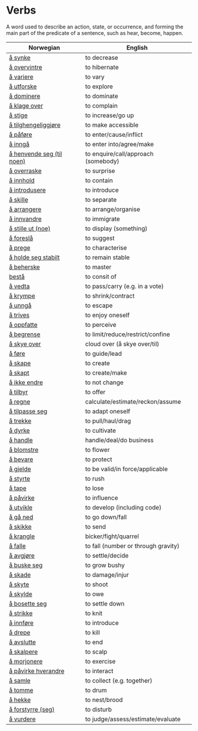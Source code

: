 # Verbs

A word used to describe an action, state, or occurrence, and forming the main part of the predicate of a sentence, such as hear, become, happen.

| Norwegian | English |
| --- | --- |
| [å synke](https://www.ordnett.no/search?language=no&phrase=å%20synke) | to decrease |
| [å overvintre](https://www.ordnett.no/search?language=no&phrase=å%20overvintre) | to hibernate |
| [å variere](https://www.ordnett.no/search?language=no&phrase=å%20variere) | to vary |
| [å utforske](https://www.ordnett.no/search?language=no&phrase=å%20utforske) | to explore |
| [å dominere](https://www.ordnett.no/search?language=no&phrase=å%20dominere) | to dominate |
| [å klage over](https://www.ordnett.no/search?language=no&phrase=å%20klage%20over) | to complain |
| [å stige](https://www.ordnett.no/search?language=no&phrase=å%20stige) | to increase/go up |
| [å tilghengeliggjøre](https://www.ordnett.no/search?language=no&phrase=å%20tilghengeliggjøre) | to make accessible |
| [å påføre](https://www.ordnett.no/search?language=no&phrase=å%20påføre) | to enter/cause/inflict |
| [å inngå](https://www.ordnett.no/search?language=no&phrase=å%20inngå) | to enter into/agree/make |
| [å henvende seg (til noen)](https://www.ordnett.no/search?language=no&phrase=å%20henvende%20seg%20(til%20noen)) | to enquire/call/approach (somebody) |
| [å overraske](https://www.ordnett.no/search?language=no&phrase=å%20overraske) | to surprise |
| [å innhold](https://www.ordnett.no/search?language=no&phrase=å%20innhold) | to contain |
| [å introdusere](https://www.ordnett.no/search?language=no&phrase=å%20introdusere) | to introduce |
| [å skille](https://www.ordnett.no/search?language=no&phrase=å%20skille) | to separate |
| [å arrangere](https://www.ordnett.no/search?language=no&phrase=å%20arrangere) | to arrange/organise |
| [å innvandre](https://www.ordnett.no/search?language=no&phrase=å%20innvandre) | to immigrate |
| [å stille ut (noe)](https://www.ordnett.no/search?language=no&phrase=å%20stille%20ut%20(noe)) | to display (something) |
| [å foreslå](https://www.ordnett.no/search?language=no&phrase=å%20foreslå) | to suggest |
| [å prege](https://www.ordnett.no/search?language=no&phrase=å%20prege) | to characterise |
| [å holde seg stabilt](https://www.ordnett.no/search?language=no&phrase=å%20holde%20seg%20stabilt) | to remain stable |
| [å beherske](https://www.ordnett.no/search?language=no&phrase=å%20beherske) | to master |
| [bestå](https://www.ordnett.no/search?language=no&phrase=bestå) | to consit of |
| [å vedta](https://www.ordnett.no/search?language=no&phrase=å%20vedta) | to pass/carry (e.g. in a vote) |
| [å krympe](https://www.ordnett.no/search?language=no&phrase=å%20krympe) | to shrink/contract |
| [å unngå](https://www.ordnett.no/search?language=no&phrase=å%20unngå) | to escape |
| [å trives](https://www.ordnett.no/search?language=no&phrase=å%20trives) | to enjoy oneself |
| [å oppfatte](https://www.ordnett.no/search?language=no&phrase=å%20oppfatte) | to perceive |
| [å begrense](https://www.ordnett.no/search?language=no&phrase=å%20begrense) | to limit/reduce/restrict/confine |
| [å skye over](https://www.ordnett.no/search?language=no&phrase=å%20skye%20over) | cloud over (å skye over/til) |
| [å føre](https://www.ordnett.no/search?language=no&phrase=å%20føre) | to guide/lead |
| [å skape](https://www.ordnett.no/search?language=no&phrase=å%20skape) | to create |
| [å skapt](https://www.ordnett.no/search?language=no&phrase=å%20skapt) | to create/make |
| [å ikke endre](https://www.ordnett.no/search?language=no&phrase=å%20ikke%20endre) | to not change |
| [å tilbyr](https://www.ordnett.no/search?language=no&phrase=å%20tilbyr) | to offer |
| [å regne](https://www.ordnett.no/search?language=no&phrase=å%20regne) | calculate/estimate/reckon/assume |
| [å tilpasse seg](https://www.ordnett.no/search?language=no&phrase=å%20tilpasse%20seg) | to adapt oneself |
| [å trekke](https://www.ordnett.no/search?language=no&phrase=å%20trekke) | to pull/haul/drag |
| [å dyrke](https://www.ordnett.no/search?language=no&phrase=å%20dyrke) | to cultivate |
| [å handle](https://www.ordnett.no/search?language=no&phrase=å%20handle) | handle/deal/do business |
| [å blomstre](https://www.ordnett.no/search?language=no&phrase=å%20blomstre) | to flower |
| [å bevare](https://www.ordnett.no/search?language=no&phrase=å%20bevare) | to protect |
| [å gjelde](https://www.ordnett.no/search?language=no&phrase=å%20gjelde) | to be valid/in force/applicable |
| [å styrte](https://www.ordnett.no/search?language=no&phrase=å%20styrte) | to rush |
| [å tape](https://www.ordnett.no/search?language=no&phrase=å%20tape) | to lose |
| [å påvirke](https://www.ordnett.no/search?language=no&phrase=å%20påvirke) | to influence |
| [å utvikle](https://www.ordnett.no/search?language=no&phrase=å%20utvikle) | to develop (including code) |
| [å gå ned](https://www.ordnett.no/search?language=no&phrase=å%20gå%20ned) | to go down/fall |
| [å skikke](https://www.ordnett.no/search?language=no&phrase=å%20skikke) | to send |
| [å krangle](https://www.ordnett.no/search?language=no&phrase=å%20krangle) | bicker/fight/quarrel |
| [å falle](https://www.ordnett.no/search?language=no&phrase=å%20falle) | to fall (number or through gravity) |
| [å avgjøre](https://www.ordnett.no/search?language=no&phrase=å%20avgjøre) | to settle/decide |
| [å buske seg](https://www.ordnett.no/search?language=no&phrase=å%20buske%20seg) | to grow bushy |
| [å skade](https://www.ordnett.no/search?language=no&phrase=å%20skade) | to damage/injur |
| [å skyte](https://www.ordnett.no/search?language=no&phrase=å%20skyte) | to shoot |
| [å skylde](https://www.ordnett.no/search?language=no&phrase=å%20skylde) | to owe |
| [å bosette seg](https://www.ordnett.no/search?language=no&phrase=å%20bosette%20seg) | to settle down |
| [å strikke](https://www.ordnett.no/search?language=no&phrase=å%20strikke) | to knit |
| [å innføre](https://www.ordnett.no/search?language=no&phrase=å%20innføre) | to introduce |
| [å drepe](https://www.ordnett.no/search?language=no&phrase=å%20drepe) | to kill |
| [å avslutte](https://www.ordnett.no/search?language=no&phrase=å%20avslutte) | to end |
| [å skalpere](https://www.ordnett.no/search?language=no&phrase=å%20skalpere) | to scalp |
| [å morjonere](https://www.ordnett.no/search?language=no&phrase=å%20morjonere) | to exercise |
| [å påvirke hverandre](https://www.ordnett.no/search?language=no&phrase=å%20påvirke%20hverandre) | to interact |
| [å samle](https://www.ordnett.no/search?language=no&phrase=å%20samle) | to collect (e.g. together) |
| [å tomme](https://www.ordnett.no/search?language=no&phrase=å%20tomme) | to drum |
| [å hekke](https://www.ordnett.no/search?language=no&phrase=å%20hekke) | to nest/brood |
| [å forstyrre (seg)](https://www.ordnett.no/search?language=no&phrase=å%20forstyrre%20(seg)) | to disturb |
| [å vurdere](https://www.ordnett.no/search?language=no&phrase=å%20vurdere) | to judge/assess/estimate/evaluate |


